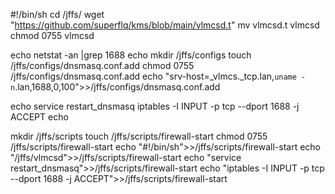 #!/bin/sh
cd /jffs/
wget "https://github.com/superflq/kms/blob/main/vlmcsd.t"
mv vlmcsd.t vlmcsd
chmod 0755 vlmcsd

echo 
netstat -an |grep 1688
echo 
mkdir /jffs/configs
touch /jffs/configs/dnsmasq.conf.add
chmod 0755 /jffs/configs/dnsmasq.conf.add
echo "srv-host=_vlmcs._tcp.lan,`uname -n`.lan,1688,0,100">>/jffs/configs/dnsmasq.conf.add

echo 
service restart_dnsmasq
iptables -I INPUT -p tcp --dport 1688 -j ACCEPT
echo 

mkdir /jffs/scripts
touch /jffs/scripts/firewall-start
chmod 0755 /jffs/scripts/firewall-start
echo "#!/bin/sh">>/jffs/scripts/firewall-start
echo "/jffs/vlmcsd">>/jffs/scripts/firewall-start
echo "service restart_dnsmasq">>/jffs/scripts/firewall-start
echo "iptables -I INPUT -p tcp --dport 1688 -j ACCEPT">>/jffs/scripts/firewall-start
